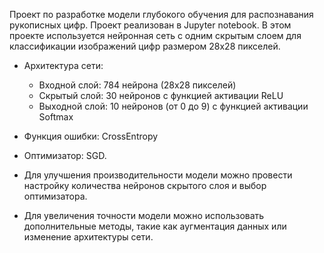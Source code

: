 Проект по разработке модели глубокого обучения для распознавания рукописных цифр. 
Проект реализован в Jupyter notebook.
В этом проекте используется нейронная сеть с одним скрытым слоем для классификации изображений цифр размером 28x28 пикселей.
- Архитектура сети: 
    - Входной слой: 784 нейрона (28x28 пикселей)
    - Скрытый слой: 30 нейронов с функцией активации ReLU
    - Выходной слой: 10 нейронов (от 0 до 9) с функцией активации Softmax
- Функция ошибки: CrossEntropy
- Оптимизатор: SGD.

- Для улучшения производительности модели можно провести настройку количества нейронов скрытого слоя и выбор оптимизатора.
- Для увеличения точности модели можно использовать дополнительные методы, такие как аугментация данных или изменение архитектуры сети.
